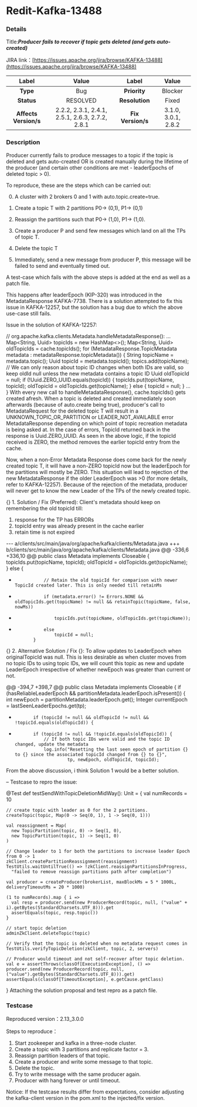 # Redit-Kafka-13488

### Details

Title:***Producer fails to recover if topic gets deleted (and gets auto-created)***

JIRA link：[https://issues.apache.org/jira/browse/KAFKA-13488](https://issues.apache.org/jira/browse/KAFKA-13488)

|         Label         |                      Value                      |       Label       |        Value        |  
|:---------------------:|:-----------------------------------------------:|:-----------------:|:-------------------:|  
|       **Type**        |                       Bug                       |   **Priority**    |       Blocker       |  
|      **Status**       |                    RESOLVED                     |  **Resolution**   |        Fixed        |  
| **Affects Version/s** | 2.2.2, 2.3.1, 2.4.1, 2.5.1, 2.6.3, 2.7.2, 2.8.1 | **Fix Version/s** | 3.1.0, 3.0.1, 2.8.2 |  

### Description
Producer currently fails to produce messages to a topic if the topic is deleted and gets auto-created OR is created manually during the lifetime of the producer (and certain other conditions are met - leaderEpochs of deleted topic > 0).



To reproduce, these are the steps which can be carried out:

0) A cluster with 2 brokers 0 and 1 with auto.topic.create=true.

1) Create a topic T with 2 partitions P0-> (0,1), P1-> (0,1)

2) Reassign the partitions such that P0-> (1,0), P1-> (1,0).

2) Create a producer P and send few messages which land on all the TPs of topic T.

3) Delete the topic T

4) Immediately, send a new message from producer P, this message will be failed to send and eventually timed out.

A test-case which fails with the above steps is added at the end as well as a patch file.



This happens after leaderEpoch (KIP-320) was introduced in the MetadataResponse KAFKA-7738. There is a solution attempted to fix this issue in KAFKA-12257, but the solution has a bug due to which the above use-case still fails.



Issue in the solution of KAFKA-12257:

// org.apache.kafka.clients.Metadata.handleMetadataResponse():
...
Map<String, Uuid> topicIds = new HashMap<>();
Map<String, Uuid> oldTopicIds = cache.topicIds();
for (MetadataResponse.TopicMetadata metadata : metadataResponse.topicMetadata()) {
String topicName = metadata.topic();
Uuid topicId = metadata.topicId();
topics.add(topicName);
// We can only reason about topic ID changes when both IDs are valid, so keep oldId null unless the new metadata contains a topic ID
Uuid oldTopicId = null;
if (!Uuid.ZERO_UUID.equals(topicId)) {
topicIds.put(topicName, topicId);
oldTopicId = oldTopicIds.get(topicName);
} else {
topicId = null;
}
...
}
With every new call to handleMetadataResponse(), cache.topicIds() gets created afresh. When a topic is deleted and created immediately soon afterwards (because of auto.create being true), producer's call to MetadataRequest for the deleted topic T will result in a UNKNOWN_TOPIC_OR_PARTITION or LEADER_NOT_AVAILABLE error MetadataResponse depending on which point of topic recreation metadata is being asked at. In the case of errors, TopicId returned back in the response is Uuid.ZERO_UUID. As seen in the above logic, if the topicId received is ZERO, the method removes the earlier topicId entry from the cache.

Now, when a non-Error Metadata Response does come back for the newly created topic T, it will have a non-ZERO topicId now but the leaderEpoch for the partitions will mostly be ZERO. This situation will lead to rejection of the new MetadataResponse if the older LeaderEpoch was >0 (for more details, refer to KAFKA-12257). Because of the rejection of the metadata, producer will never get to know the new Leader of the TPs of the newly created topic.



{} 1. Solution / Fix (Preferred):
Client's metadata should keep on remembering the old topicId till:
1) response for the TP has ERRORs
2) topicId entry was already present in the cache earlier
3) retain time is not expired

--- a/clients/src/main/java/org/apache/kafka/clients/Metadata.java
+++ b/clients/src/main/java/org/apache/kafka/clients/Metadata.java
@@ -336,6 +336,10 @@ public class Metadata implements Closeable {
topicIds.put(topicName, topicId);
oldTopicId = oldTopicIds.get(topicName);
} else {
+                // Retain the old topicId for comparison with newer TopicId created later. This is only needed till retainMs
+                if (metadata.error() != Errors.NONE && oldTopicIds.get(topicName) != null && retainTopic(topicName, false, nowMs))
+                    topicIds.put(topicName, oldTopicIds.get(topicName));
+                else
                     topicId = null;
             }

{} 2. Alternative Solution / Fix {}:
To allow updates to LeaderEpoch when originalTopicId was null. This is less desirable as when cluster moves from no topic IDs to using topic IDs, we will count this topic as new and update LeaderEpoch irrespective of whether newEpoch was greater than current or not.

@@ -394,7 +398,7 @@ public class Metadata implements Closeable {
if (hasReliableLeaderEpoch && partitionMetadata.leaderEpoch.isPresent()) {
int newEpoch = partitionMetadata.leaderEpoch.get();
Integer currentEpoch = lastSeenLeaderEpochs.get(tp);
-            if (topicId != null && oldTopicId != null && !topicId.equals(oldTopicId)) {
+            if (topicId != null && !topicId.equals(oldTopicId)) {
                 // If both topic IDs were valid and the topic ID changed, update the metadata
                 log.info("Resetting the last seen epoch of partition {} to {} since the associated topicId changed from {} to {}",
                          tp, newEpoch, oldTopicId, topicId);
From the above discussion, i think Solution 1 would be a better solution.

–
Testcase to repro the issue:

@Test
def testSendWithTopicDeletionMidWay(): Unit = {
val numRecords = 10

    // create topic with leader as 0 for the 2 partitions.
    createTopic(topic, Map(0 -> Seq(0, 1), 1 -> Seq(0, 1)))

    val reassignment = Map(
      new TopicPartition(topic, 0) -> Seq(1, 0),
      new TopicPartition(topic, 1) -> Seq(1, 0)
    )

    // Change leader to 1 for both the partitions to increase leader Epoch from 0 -> 1
    zkClient.createPartitionReassignment(reassignment)
    TestUtils.waitUntilTrue(() => !zkClient.reassignPartitionsInProgress,
      "failed to remove reassign partitions path after completion")

    val producer = createProducer(brokerList, maxBlockMs = 5 * 1000L, deliveryTimeoutMs = 20 * 1000)

    (1 to numRecords).map { i =>
      val resp = producer.send(new ProducerRecord(topic, null, ("value" + i).getBytes(StandardCharsets.UTF_8))).get
      assertEquals(topic, resp.topic())
    }

    // start topic deletion
    adminZkClient.deleteTopic(topic)

    // Verify that the topic is deleted when no metadata request comes in
    TestUtils.verifyTopicDeletion(zkClient, topic, 2, servers)
    
    // Producer would timeout and not self-recover after topic deletion.
    val e = assertThrows(classOf[ExecutionException], () => producer.send(new ProducerRecord(topic, null, ("value").getBytes(StandardCharsets.UTF_8))).get)
    assertEquals(classOf[TimeoutException], e.getCause.getClass)
}
Attaching the solution proposal and test repro as a patch file.



### Testcase

Reproduced version：2.13_3.0.0

Steps to reproduce：

1. Start zookeeper and kafka in a three-node cluster.
2. Create a topic with 3 partitions and replicate factor = 3.
3. Reassign partition leaders of that topic.
4. Create a producer and write some message to that topic.
5. Delete the topic.
6. Try to write message with the same producer again.
7. Producer with hang forever or until timeout.

Notice: If the testcase results differ from expectations, consider adjusting the kafka-client version in the pom.xml to the injected/fix version.